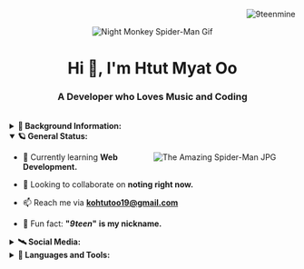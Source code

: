 <p align="right"> <img src="https://komarev.com/ghpvc/?username=9teenmine&label=Profile%20views&color=83a15e&style=flat" alt="9teenmine" /> </p>
<p align="center"><img src='http://images6.fanpop.com/image/photos/43000000/-It-was-the-Night-Monkey-Spider-Man-Far-From-Home-2019-spider-man-43030337-540-285.gif' alt="Night Monkey Spider-Man Gif"></p>  

<h1 align="center">Hi 🤘, I'm Htut Myat Oo</h1>
<h3 align="center">A Developer who Loves Music and Coding</h3>
<br>

<details>
<img align='right' src='https://i.pinimg.com/564x/67/4c/97/674c9779a74378172cc12720c9e2244f.jpg' width='250'alt="Retro Computer Music Production JPG">
<br>
<summary>
  <strong>🚀 Background Information:</strong>
</summary>
  
>"I'm an *Introvert Junior Developer* 🧑🏻 who is currently studying **Software Engineering Major** 👨‍💻  at [**GUSTO University.**](https://gusto.edu.mm/) I started learning **Computer Science** 💻 in 2019 and **Data Structure and Algorithm** 📈 in 2021. *Computer Music Production* and *Graphic Designing* are my other passionate subjects. I joined **GitHub** <a href="https://github.com/abhinandanraj?tab=repositories" target="blank"><img align="center" src="https://raw.githubusercontent.com/rahuldkjain/github-profile-readme-generator/master/src/images/icons/Social/github.svg" alt="abhinandanraj" height="15" width="20" /></a> on January 27, 2022."
</details>

<details open="">
<img align='right' src='https://i.pinimg.com/564x/4e/71/3c/4e713c4a580873942a94bef175333b1b.jpg' width='250'alt="The Amazing Spider-Man JPG">  
<summary>
  <strong>🪐 General Status:</strong>
</summary>

- 🌱 Currently learning **Web Development.**

- 🤝 Looking to collaborate on **noting right now.**

- 📫 Reach me via **kohtutoo19@gmail.com**

- 🫠 Fun fact: **"*9teen*"** **is my nickname.**
</details>

<details>
<br>
<summary>
  <strong>🛰 Social Media:</strong>
</summary>

<p align="left">
<a href="https://instagram.com/9teenmine" target="blank"><img align="center" src="https://raw.githubusercontent.com/rahuldkjain/github-profile-readme-generator/master/src/images/icons/Social/instagram.svg" alt="9teenmine" height="30" width="40" /></a>
<a href="https://twitter.com/htutmyatoo" target="blank"><img align="center" src="https://raw.githubusercontent.com/rahuldkjain/github-profile-readme-generator/master/src/images/icons/Social/twitter.svg" alt="htutmyatoo" height="30" width="40" /></a>
<a href="https://codepen.io/9teenmine" target="blank"><img align="center" src="https://raw.githubusercontent.com/rahuldkjain/github-profile-readme-generator/master/src/images/icons/Social/codepen.svg" alt="9teenmine" height="30" width="40" /></a>
</p>
</details>

<details>
<br>
<summary>
  <strong>🧩 Languages and Tools:</strong>
</summary>

<p align="left"> 
<a href="https://www.java.com" target="_blank" rel="noreferrer"> <img src="https://raw.githubusercontent.com/devicons/devicon/master/icons/java/java-original.svg" alt="java" width="40" height="40"/> </a>
<a href="https://www.cprogramming.com/" target="_blank" rel="noreferrer"> <img src="https://raw.githubusercontent.com/devicons/devicon/master/icons/c/c-original.svg" alt="c" width="40" height="40"/> </a> 
<a href="https://www.w3schools.com/cpp/" target="_blank" rel="noreferrer"> <img src="https://raw.githubusercontent.com/devicons/devicon/master/icons/cplusplus/cplusplus-original.svg" alt="cplusplus" width="40" height="40"/> </a> 
<a href="https://www.arduino.cc/" target="_blank" rel="noreferrer"> <img src="https://cdn.worldvectorlogo.com/logos/arduino-1.svg" alt="arduino" width="40" height="40"/> </a>
<a href="https://www.php.net" target="_blank" rel="noreferrer"> <img src="https://raw.githubusercontent.com/devicons/devicon/master/icons/php/php-original.svg" alt="php" width="40" height="40"/> </a>
<a href="https://www.w3.org/html/" target="_blank" rel="noreferrer"> <img src="https://raw.githubusercontent.com/devicons/devicon/master/icons/html5/html5-original-wordmark.svg" alt="html5" width="40" height="40"/> </a> 
<a href="https://www.w3schools.com/css/" target="_blank" rel="noreferrer"> <img src="https://raw.githubusercontent.com/devicons/devicon/master/icons/css3/css3-original-wordmark.svg" alt="css3" width="40" height="40"/> </a>
<a href="https://developer.mozilla.org/en-US/docs/Web/JavaScript" target="_blank" rel="noreferrer"> <img src="https://raw.githubusercontent.com/devicons/devicon/master/icons/javascript/javascript-original.svg" alt="javascript" width="40" height="40"/> </a>
<a href="https://getbootstrap.com" target="_blank" rel="noreferrer"> <img src="https://raw.githubusercontent.com/devicons/devicon/master/icons/bootstrap/bootstrap-plain-wordmark.svg" alt="bootstrap" width="40" height="40"/> </a>
<a href="https://dart.dev" target="_blank" rel="noreferrer"> <img src="https://www.vectorlogo.zone/logos/dartlang/dartlang-icon.svg" alt="dart" width="40" height="40"/> </a> 
<a href="https://flutter.dev" target="_blank" rel="noreferrer"> <img src="https://www.vectorlogo.zone/logos/flutterio/flutterio-icon.svg" alt="flutter" width="40" height="40"/> </a> 
<a href="https://git-scm.com/" target="_blank" rel="noreferrer"> <img src="https://www.vectorlogo.zone/logos/git-scm/git-scm-icon.svg" alt="git" width="40" height="40"/> </a> 
<a href="https://www.mysql.com/" target="_blank" rel="noreferrer"> <img src="https://raw.githubusercontent.com/devicons/devicon/master/icons/mysql/mysql-original-wordmark.svg" alt="mysql" width="40" height="40"/> </a> 
<a href="https://www.photoshop.com/en" target="_blank" rel="noreferrer"> <img src="https://raw.githubusercontent.com/devicons/devicon/master/icons/photoshop/photoshop-line.svg" alt="photoshop" width="40" height="40"/> </a> 
</p>
</details>

 <!--✨ From [Htut Myat Oo](https://github.com/9teenmine)-->
